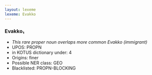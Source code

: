```yaml
---
layout: lexeme
lexeme: Evakko
---
```


###  Evakko₁

* _This rare proper noun overlaps more common *Evakko* (immigrant)_
* UPOS:  PROPN
* in KOTUS dictionary under:  4
* Origins: finer 
* Possible NER class:  GEO
* Blacklisted:  PROPN-BLOCKING

